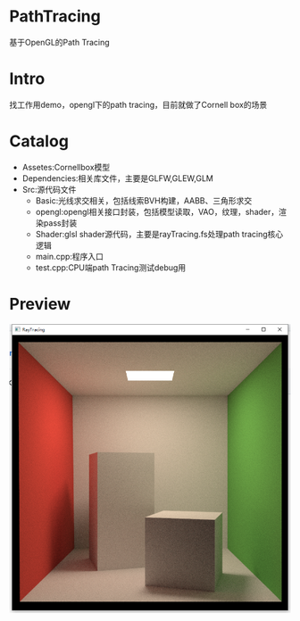 # PathTracing
基于OpenGL的Path Tracing

# Intro
  找工作用demo，opengl下的path tracing，目前就做了Cornell box的场景 
  
# Catalog
- Assetes:Cornellbox模型
- Dependencies:相关库文件，主要是GLFW,GLEW,GLM
- Src:源代码文件
	- Basic:光线求交相关，包括线索BVH构建，AABB、三角形求交
	- opengl:opengl相关接口封装，包括模型读取，VAO，纹理，shader，渲染pass封装
	- Shader:glsl shader源代码，主要是rayTracing.fs处理path tracing核心逻辑
	- main.cpp:程序入口
	- test.cpp:CPU端path Tracing测试debug用

# Preview
![image](Assets/preview/cornell%20box.png)
